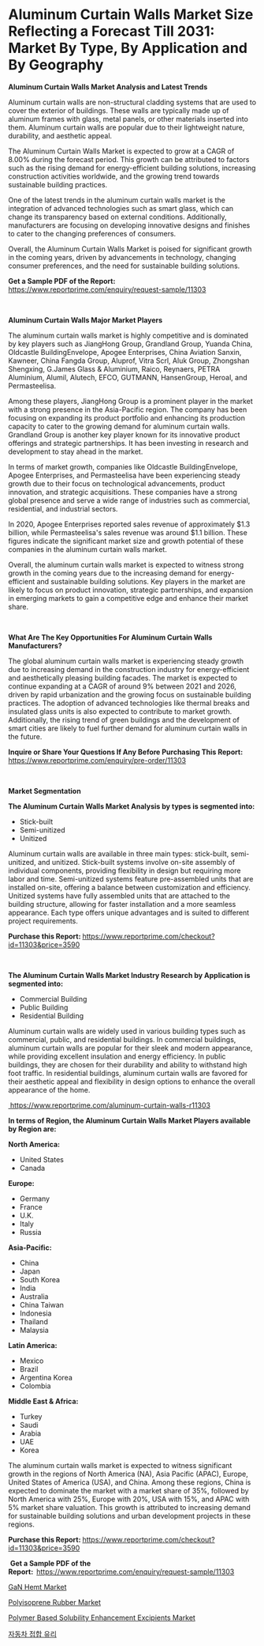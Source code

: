 <p><h1>Aluminum Curtain Walls Market Size Reflecting a Forecast Till 2031: Market By Type, By Application and By Geography</h1></p><p><strong>Aluminum Curtain Walls Market Analysis and Latest Trends</strong></p>
<p><p>Aluminum curtain walls are non-structural cladding systems that are used to cover the exterior of buildings. These walls are typically made up of aluminum frames with glass, metal panels, or other materials inserted into them. Aluminum curtain walls are popular due to their lightweight nature, durability, and aesthetic appeal.</p><p>The Aluminum Curtain Walls Market is expected to grow at a CAGR of 8.00% during the forecast period. This growth can be attributed to factors such as the rising demand for energy-efficient building solutions, increasing construction activities worldwide, and the growing trend towards sustainable building practices.</p><p>One of the latest trends in the aluminum curtain walls market is the integration of advanced technologies such as smart glass, which can change its transparency based on external conditions. Additionally, manufacturers are focusing on developing innovative designs and finishes to cater to the changing preferences of consumers.</p><p>Overall, the Aluminum Curtain Walls Market is poised for significant growth in the coming years, driven by advancements in technology, changing consumer preferences, and the need for sustainable building solutions.</p></p>
<p><strong>Get a Sample PDF of the Report:&nbsp;</strong> <a href="https://www.reportprime.com/enquiry/request-sample/11303">https://www.reportprime.com/enquiry/request-sample/11303</a></p>
<p>&nbsp;</p>
<p><strong>Aluminum Curtain Walls Major Market Players</strong></p>
<p><p>The aluminum curtain walls market is highly competitive and is dominated by key players such as JiangHong Group, Grandland Group, Yuanda China, Oldcastle BuildingEnvelope, Apogee Enterprises, China Aviation Sanxin, Kawneer, China Fangda Group, Aluprof, Vitra Scrl, Aluk Group, Zhongshan Shengxing, G.James Glass & Aluminium, Raico, Reynaers, PETRA Aluminium, Alumil, Alutech, EFCO, GUTMANN, HansenGroup, Heroal, and Permasteelisa.</p><p>Among these players, JiangHong Group is a prominent player in the market with a strong presence in the Asia-Pacific region. The company has been focusing on expanding its product portfolio and enhancing its production capacity to cater to the growing demand for aluminum curtain walls. Grandland Group is another key player known for its innovative product offerings and strategic partnerships. It has been investing in research and development to stay ahead in the market.</p><p>In terms of market growth, companies like Oldcastle BuildingEnvelope, Apogee Enterprises, and Permasteelisa have been experiencing steady growth due to their focus on technological advancements, product innovation, and strategic acquisitions. These companies have a strong global presence and serve a wide range of industries such as commercial, residential, and industrial sectors.</p><p>In 2020, Apogee Enterprises reported sales revenue of approximately $1.3 billion, while Permasteelisa's sales revenue was around $1.1 billion. These figures indicate the significant market size and growth potential of these companies in the aluminum curtain walls market.</p><p>Overall, the aluminum curtain walls market is expected to witness strong growth in the coming years due to the increasing demand for energy-efficient and sustainable building solutions. Key players in the market are likely to focus on product innovation, strategic partnerships, and expansion in emerging markets to gain a competitive edge and enhance their market share.</p></p>
<p>&nbsp;</p>
<p><strong>What Are The Key Opportunities For Aluminum Curtain Walls Manufacturers?</strong></p>
<p><p>The global aluminum curtain walls market is experiencing steady growth due to increasing demand in the construction industry for energy-efficient and aesthetically pleasing building facades. The market is expected to continue expanding at a CAGR of around 9% between 2021 and 2026, driven by rapid urbanization and the growing focus on sustainable building practices. The adoption of advanced technologies like thermal breaks and insulated glass units is also expected to contribute to market growth. Additionally, the rising trend of green buildings and the development of smart cities are likely to fuel further demand for aluminum curtain walls in the future.</p></p>
<p><strong>Inquire or Share Your Questions If Any Before Purchasing This Report:</strong> <a href="https://www.reportprime.com/enquiry/pre-order/11303">https://www.reportprime.com/enquiry/pre-order/11303</a></p>
<p>&nbsp;</p>
<p><strong>Market Segmentation</strong></p>
<p><strong>The Aluminum Curtain Walls Market Analysis by types is segmented into:</strong></p>
<p><ul><li>Stick-built</li><li>Semi-unitized</li><li>Unitized</li></ul></p>
<p><p>Aluminum curtain walls are available in three main types: stick-built, semi-unitized, and unitized. Stick-built systems involve on-site assembly of individual components, providing flexibility in design but requiring more labor and time. Semi-unitized systems feature pre-assembled units that are installed on-site, offering a balance between customization and efficiency. Unitized systems have fully assembled units that are attached to the building structure, allowing for faster installation and a more seamless appearance. Each type offers unique advantages and is suited to different project requirements.</p></p>
<p><strong>Purchase this Report:&nbsp;</strong><a href="https://www.reportprime.com/checkout?id=11303&price=3590">https://www.reportprime.com/checkout?id=11303&price=3590</a></p>
<p>&nbsp;</p>
<p><strong>The Aluminum Curtain Walls Market Industry Research by Application is segmented into:</strong></p>
<p><ul><li>Commercial Building</li><li>Public Building</li><li>Residential Building</li></ul></p>
<p><p>Aluminum curtain walls are widely used in various building types such as commercial, public, and residential buildings. In commercial buildings, aluminum curtain walls are popular for their sleek and modern appearance, while providing excellent insulation and energy efficiency. In public buildings, they are chosen for their durability and ability to withstand high foot traffic. In residential buildings, aluminum curtain walls are favored for their aesthetic appeal and flexibility in design options to enhance the overall appearance of the home.</p></p>
<p><a href="https://www.reportprime.com/aluminum-curtain-walls-r11303">&nbsp;https://www.reportprime.com/aluminum-curtain-walls-r11303</a></p>
<p><strong>In terms of Region, the Aluminum Curtain Walls Market Players available by Region are:</strong></p>
<p>
    <p> <strong> North America: </strong>
        <ul>
            <li>United States</li>
            <li>Canada</li>
        </ul>
        </p> 
    <p> <strong> Europe: </strong>
        <ul>
            <li>Germany</li>
            <li>France</li>
            <li>U.K.</li>
            <li>Italy</li>
            <li>Russia</li>
        </ul>
        </p> 
    <p> <strong> Asia-Pacific: </strong>
        <ul>
            <li>China</li>
            <li>Japan</li>
            <li>South Korea</li>
            <li>India</li>
            <li>Australia</li>
            <li>China Taiwan</li>
            <li>Indonesia</li>
            <li>Thailand</li>
            <li>Malaysia</li>
        </ul>
        </p> 
    <p> <strong> Latin America: </strong>
        <ul>
            <li>Mexico</li>
            <li>Brazil</li>
            <li>Argentina Korea</li>
            <li>Colombia</li>
        </ul>
        </p> 
    <p> <strong> Middle East & Africa: </strong>
        <ul>
            <li>Turkey</li>
            <li>Saudi</li>
            <li>Arabia</li>
            <li>UAE</li>
            <li>Korea</li>
        </ul>
    </p>
    </p>
<p><p>The aluminum curtain walls market is expected to witness significant growth in the regions of North America (NA), Asia Pacific (APAC), Europe, United States of America (USA), and China. Among these regions, China is expected to dominate the market with a market share of 35%, followed by North America with 25%, Europe with 20%, USA with 15%, and APAC with 5% market share valuation. This growth is attributed to increasing demand for sustainable building solutions and urban development projects in these regions.</p></p>
<p><strong>Purchase this Report: </strong><a href="https://www.reportprime.com/checkout?id=11303&price=3590">https://www.reportprime.com/checkout?id=11303&price=3590</a></p>
<p>&nbsp;<strong>Get a Sample PDF of the Report:&nbsp;&nbsp;</strong><a href="https://www.reportprime.com/enquiry/request-sample/11303">https://www.reportprime.com/enquiry/request-sample/11303</a></p>
<p><strong></strong></p>
<p><p><a href="https://github.com/Alonsoolds3wq1d81czn8rbol/Market-Research-Report-List-2/blob/main/gan-hemt-market.md">GaN Hemt Market</a></p><p><a href="https://www.linkedin.com/pulse/insights-polyisoprene-rubber-market-size-analysing-share-trends-cmj9c?trackingId=iL3Xvh8eI%2FW0RWgFIEuZxQ%3D%3D">Polyisoprene Rubber Market</a></p><p><a href="https://www.linkedin.com/pulse/polymer-based-solubility-enhancement-excipients-market-wifqc?trackingId=hq%2BKyoldNaGT9UE%2Fm2q3RA%3D%3D">Polymer Based Solubility Enhancement Excipients Market</a></p><p><a href="https://github.com/iansanftyord09878/Market-Research-Report-List-1/blob/main/586713624032.md">자동차 접합 유리</a></p></p>